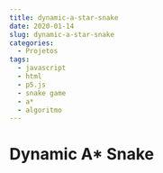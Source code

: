 ```yaml
---
title: dynamic-a-star-snake
date: 2020-01-14
slug: dynamic-a-star-snake
categories:
  - Projetos
tags:
  - javascript
  - html
  - p5.js
  - snake game
  - a*
  - algoritmo
---
```


<!-- markdownlint-disable MD025 -->
# Dynamic A* Snake
